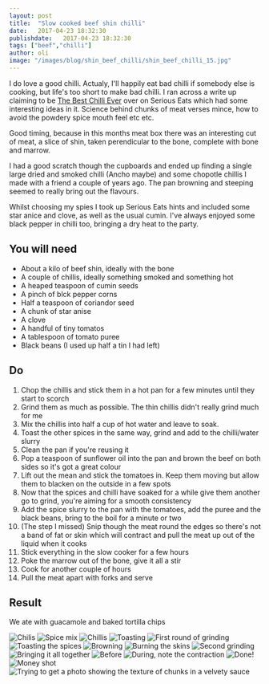 ```yaml
---
layout: post
title:  "Slow cooked beef shin chilli"
date:   2017-04-23 18:32:30
publishdate:   2017-04-23 18:32:30
tags: ["beef","chilli"]
author: oli
image: "/images/blog/shin_beef_chilli/shin_beef_chilli_15.jpg"
---
```


I do love a good chilli.  Actualy, I'll happily eat bad chilli if somebody else is cooking, but life's too short to make bad chilli.  I ran across a write up claiming to be [The Best Chilli Ever](http://www.seriouseats.com/2010/01/how-to-make-the-best-chili-ever-recipe-super-bowl.html) over on Serious Eats which had some interesting ideas in it.  Science behind chunks of meat verses mince, how to avoid the powdery spice mouth feel etc etc.

Good timing, because in this months meat box there was an interesting cut of meat, a slice of shin, taken perendicular to the bone, complete with bone and marrow.

I had a good scratch though the cupboards and ended up finding a single large dried and smoked chilli (Ancho maybe) and some chopotle chillis I made with a friend a couple of years ago.  The pan browning and steeping seemed to really bring out the flavours.

Whilst choosing my spies I took up Serious Eats hints and included some star anice and clove, as well as the usual cumin.  I've always enjoyed some black pepper in chilli too, bringing a dry heat to the party.

## You will need

* About a kilo of beef shin, ideally with the bone
* A couple of chillis, ideally something smoked and something hot
* A heaped teaspoon of cumin seeds
* A pinch of blck pepper corns
* Half a teaspoon of coriandor seed
* A chunk of star anise
* A clove
* A handful of tiny tomatos
* A tablespoon of tomato puree
* Black beans (I used up half a tin I had left)


## Do

1. Chop the chillis and stick them in a hot pan for a few minutes until they start to scorch
2. Grind them as much as possible.  The thin chillis didn't really grind much for me
3. Mix the chillis into half a cup of hot water and leave to soak.
4. Toast the other spices in the same way, grind and add to the chilli/water slurry
5. Clean the pan if you're reusing it
6. Pop a teaspoon of sunflower oil into the pan and brown the beef on both sides so it's got a great colour
7. Lift out the mean and stick the tomatoes in.  Keep them moving but allow them to blacken on the outside in a few spots
8. Now that the spices and chilli have soaked for a while give them another go to grind, you're aiming for a smooth consistency
9. Add the spice slurry to the pan with the tomatoes, add the puree and the black beans, bring to the boil for a minute or two
10. (The step I missed) Snip though the meat round the edges so there's not a band of fat or skin which will contract and pull the meat up out of the liquid when it cooks
11. Stick everything in the slow cooker for a few hours
12. Poke the marrow out of the bone, give it all a stir
13. Cook for another couple of hours
14. Pull the meat apart with forks and serve


## Result

We ate with guacamole and baked tortilla chips

![Chilis](/images/blog/shin_beef_chilli/shin_beef_chilli_01.jpg)
![Spice mix](/images/blog/shin_beef_chilli/shin_beef_chilli_02.jpg)
![Chillis](/images/blog/shin_beef_chilli/shin_beef_chilli_03.jpg)
![Toasting](/images/blog/shin_beef_chilli/shin_beef_chilli_04.jpg)
![First round of grinding](/images/blog/shin_beef_chilli/shin_beef_chilli_05.jpg)
![Toasting the spices](/images/blog/shin_beef_chilli/shin_beef_chilli_06.jpg)
![Browning](/images/blog/shin_beef_chilli/shin_beef_chilli_07.jpg)
![Burning the skins](/images/blog/shin_beef_chilli/shin_beef_chilli_08.jpg)
![Second grinding](/images/blog/shin_beef_chilli/shin_beef_chilli_09.jpg)
![Bringing it all together](/images/blog/shin_beef_chilli/shin_beef_chilli_10.jpg)
![Before](/images/blog/shin_beef_chilli/shin_beef_chilli_11.jpg)
![During, note the contraction](/images/blog/shin_beef_chilli/shin_beef_chilli_12.jpg)
![Done!](/images/blog/shin_beef_chilli/shin_beef_chilli_13.jpg)
![Money shot](/images/blog/shin_beef_chilli/shin_beef_chilli_14.jpg)
![Trying to get a photo showing the texture of chunks in a velvety sauce](/images/blog/shin_beef_chilli/shin_beef_chilli_15.jpg)




